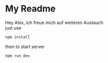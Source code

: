 # My Readme
Hey Alex, ich freue mich auf weiteren Austauch\
just use

```sh
npm install
```

then to start server
```sh
npm run dev
```